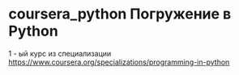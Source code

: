 # coursera_python Погружение в Python
1 - ый курс из специализации https://www.coursera.org/specializations/programming-in-python

